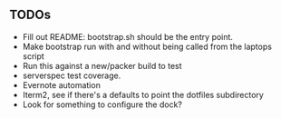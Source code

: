 ## TODOs

* Fill out README: bootstrap.sh should be the entry point.
* Make bootstrap run with and without being called from the laptops script
* Run this against a new/packer build to test
* serverspec test coverage.
* Evernote automation
* Iterm2, see if there's a defaults to point the dotfiles subdirectory
* Look for something to configure the dock?
